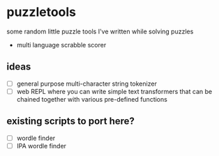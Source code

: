 # puzzletools

some random little puzzle tools I've written while solving puzzles
- multi language scrabble scorer

## ideas
- [ ] general purpose multi-character string tokenizer
- [ ] web REPL where you can write simple text transformers that can be chained together with various pre-defined functions

## existing scripts to port here?
- [ ] wordle finder
- [ ] IPA wordle finder
